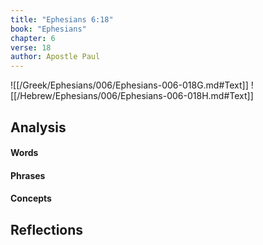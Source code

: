 ```yaml
---
title: "Ephesians 6:18"
book: "Ephesians"
chapter: 6
verse: 18
author: Apostle Paul
---
```

![[/Greek/Ephesians/006/Ephesians-006-018G.md#Text]]
![[/Hebrew/Ephesians/006/Ephesians-006-018H.md#Text]]

## Analysis

#### Words

#### Phrases

#### Concepts

## Reflections
